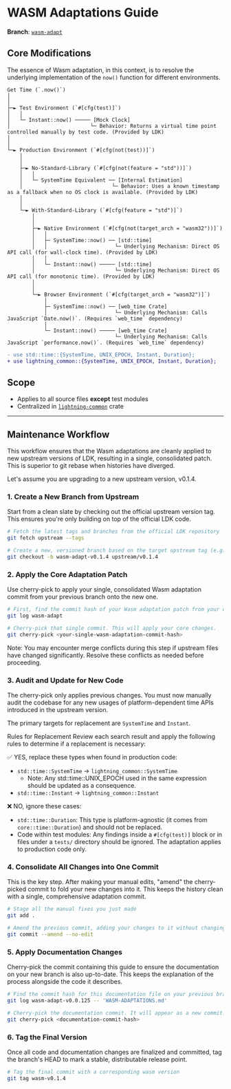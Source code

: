 # WASM Adaptations Guide

**Branch**: [`wasm-adapt`](https://github.com/utxostack/rust-lightning/branches?query=wasm-adapt)  

## Core Modifications

The essence of Wasm adaptation, in this context, is to resolve the underlying implementation of the `now()` function for different environments.

```
Get Time (`.now()`)
│
│
├─► Test Environment (`#[cfg(test)]`)
│   │
│   └─ Instant::now() ───── [Mock Clock]
│                          └─ Behavior: Returns a virtual time point controlled manually by test code. (Provided by LDK)
│
│
└─► Production Environment (`#[cfg(not(test))]`)
    │
    │
    ├─► No-Standard-Library (`#[cfg(not(feature = "std"))]`)
    │   │
    │   └─ SystemTime Equivalent ── [Internal Estimation]
    │                             └─ Behavior: Uses a known timestamp as a fallback when no OS clock is available. (Provided by LDK)
    │
    │
    └─► With-Standard-Library (`#[cfg(feature = "std")]`)
        │
        │
        ├─► Native Environment (`#[cfg(not(target_arch = "wasm32"))]`)
        │   │
        │   ├─ SystemTime::now() ── [std::time]
        │   │                      └─ Underlying Mechanism: Direct OS API call (for wall-clock time). (Provided by LDK)
        │   │
        │   └─ Instant::now() ───── [std::time]
        │                          └─ Underlying Mechanism: Direct OS API call (for monotonic time). (Provided by LDK)
        │
        │
        └─► Browser Environment (`#[cfg(target_arch = "wasm32")]`)
            │
            ├─ SystemTime::now() ── [web_time Crate]
            │                      └─ Underlying Mechanism: Calls JavaScript `Date.now()`. (Requires `web_time` dependency)
            │
            └─ Instant::now() ───── [web_time Crate]
                                   └─ Underlying Mechanism: Calls JavaScript `performance.now()`. (Requires `web_time` dependency)
```

```diff
- use std::time::{SystemTime, UNIX_EPOCH, Instant, Duration};
+ use lightning_common::{SystemTime, UNIX_EPOCH, Instant, Duration};
```

## Scope

- Applies to all source files ​**except** test modules
- Centralized in [`lightning-common`](./lightning-common/src/lib.rs) crate

---

## Maintenance Workflow

This workflow ensures that the Wasm adaptations are cleanly applied to new upstream versions of LDK, resulting in a single, consolidated patch. This is superior to git rebase when histories have diverged.

Let's assume you are upgrading to a new upstream version, v0.1.4.

### 1. Create a New Branch from Upstream

   Start from a clean slate by checking out the official upstream version tag. This ensures you're only building on top of the official LDK code.

   ```bash
   # Fetch the latest tags and branches from the official LDK repository
   git fetch upstream --tags

   # Create a new, versioned branch based on the target upstream tag (e.g., v0.1.4)
   git checkout -b wasm-adapt-v0.1.4 upstream/v0.1.4
   ```

### 2. Apply the Core Adaptation Patch

   Use cherry-pick to apply your single, consolidated Wasm adaptation commit from your previous branch onto the new one.

   ```bash
   # First, find the commit hash of your Wasm adaptation patch from your old branch
   git log wasm-adapt

   # Cherry-pick that single commit. This will apply your core changes.
   git cherry-pick <your-single-wasm-adaptation-commit-hash>
   ```

   Note: You may encounter merge conflicts during this step if upstream files have changed significantly. Resolve these conflicts as needed before proceeding.

### 3. Audit and Update for New Code

   The cherry-pick only applies previous changes. You must now manually audit the codebase for any new usages of platform-dependent time APIs introduced in the upstream version.

   The primary targets for replacement are `SystemTime` and `Instant`.

   Rules for Replacement
   Review each search result and apply the following rules to determine if a replacement is necessary:

   ✅ YES, replace these types when found in production code:

   - `std::time::SystemTime` → `lightning_common::SystemTime`
      - Note: Any std::time::UNIX_EPOCH used in the same expression should be updated as a consequence.
   - `std::time::Instant` → `lightning_common::Instant`

   ❌ NO, ignore these cases:

   - `std::time::Duration`: This type is platform-agnostic (it comes from `core::time::Duration`) and should not be replaced.
   - Code within test modules: Any findings inside a `#[cfg(test)]` block or in files under a `tests/` directory should be ignored. The adaptation applies to production code only.

### 4. Consolidate All Changes into One Commit

   This is the key step. After making your manual edits, "amend" the cherry-picked commit to fold your new changes into it. This keeps the history clean with a single, comprehensive adaptation commit.

   ```bash
   # Stage all the manual fixes you just made
   git add .

   # Amend the previous commit, adding your changes to it without changing the commit message
   git commit --amend --no-edit
   ```

### 5. Apply Documentation Changes

   Cherry-pick the commit containing this guide to ensure the documentation on your new branch is also up-to-date. This keeps the explanation of the process alongside the code it describes.

   ```bash
   # Find the commit hash for this documentation file on your previous branch
   git log wasm-adapt-v0.0.125 -- 'WASM-ADAPTATIONS.md'

   # Cherry-pick the documentation commit. It will appear as a new commit.
   git cherry-pick <documentation-commit-hash>
   ```

### 6. Tag the Final Version

   Once all code and documentation changes are finalized and committed, tag the branch's HEAD to mark a stable, distributable release point.

   ```bash
   # Tag the final commit with a corresponding wasm version
   git tag wasm-v0.1.4
   ```